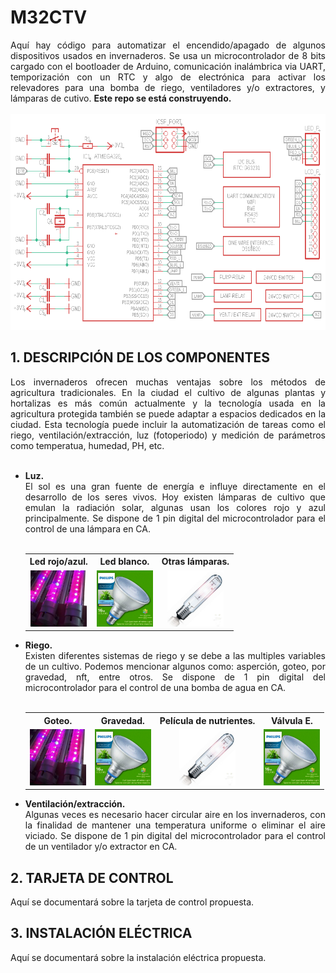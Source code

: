 # M32CTV

<div align="justify">Aquí hay código para automatizar el encendido/apagado de algunos dispositivos usados en invernaderos. Se usa un microcontrolador de 8 bits cargado con el bootloader de Arduino, comunicación inalámbrica via UART, temporización con un RTC y algo de electrónica para activar los relevadores para una bomba de riego, ventiladores y/o extractores, y lámparas de cutivo. <b>Este repo se está construyendo.</b></div>
<br>
<div align="center"><img src="./src/R9-46W.png" alt="imagen" width="675" height="345"/><br></div>

## 1. DESCRIPCIÓN DE LOS COMPONENTES
<div align="justify">Los invernaderos ofrecen muchas ventajas sobre los métodos de agricultura tradicionales. En la ciudad el cultivo de algunas plantas y hortalizas es más común actualmente y la tecnología usada en la agricultura protegida también se puede adaptar a espacios dedicados en la ciudad. Esta tecnología puede incluir la automatización de tareas como el riego, ventilación/extracción, luz (fotoperiodo) y medición de parámetros como temperatua, humedad, PH, etc.
</div>
<br>

<div>
<ul>
 <li align="justify"><b>Luz.</b><br>El sol es una gran fuente de energía e influye directamente en el desarrollo de los seres vivos. Hoy existen lámparas de cultivo que emulan la radiación solar, algunas usan los colores rojo y azul principalmente. Se dispone de 1 pin digital del microcontrolador para el control de una lámpara en CA.</li><br>
<table align="center">
  <tr>
    <th>Led rojo/azul.</th>
    <th>Led blanco.</th>
    <th>Otras lámparas.</th>
  </tr>
  <tr>
    <td align="center"><img src="./src/hyd_l.jpg" alt="imagen" width="90" height="90"/></td>
    <td align="center"><img src="./src/phi_lw.jpg" alt="imagen" width="90" height="90"/></td>
    <td align="center"><img src="./src/phi_so.jpg" alt="imagen" width="90" height="90"/></td>
  </tr>
</table>
 <li align="justify"><b>Riego.</b><br>Existen diferentes sistemas de riego y se debe a las multiples variables de un cultivo. Podemos mencionar algunos como: asperción, goteo, por gravedad, nft, entre otros.  Se dispone de 1 pin digital del microcontrolador para el control de una bomba de agua en CA.</li><br>
 <table align="center">
  <tr>
    <th>Goteo.</th>
    <th>Gravedad.</th>
    <th>Película de nutrientes.</th>
   <th>Válvula E.</th>
  </tr>
  <tr>
    <td align="center"><img src="./src/hyd_l.jpg" alt="imagen" width="90" height="90"/></td>
    <td align="center"><img src="./src/phi_lw.jpg" alt="imagen" width="90" height="90"/></td>
    <td align="center"><img src="./src/phi_so.jpg" alt="imagen" width="90" height="90"/></td>
    <td align="center"><img src="./src/phi_lw.jpg" alt="imagen" width="90" height="90"/></td>
  </tr>
</table>
 <li align="justify"><b>Ventilación/extracción.</b><br>Algunas veces es necesario hacer circular aire en los invernaderos, con la finalidad de mantener una temperatura uniforme o eliminar el aire viciado. Se dispone de 1 pin digital del microcontrolador para el control de un ventilador y/o extractor en CA.</li>
</ul>
</div>

## 2. TARJETA DE CONTROL
<div align="justify">Aquí se documentará sobre la tarjeta de control propuesta.</div>

## 3. INSTALACIÓN ELÉCTRICA
<div align="justify">Aquí se documentará sobre la instalación eléctrica propuesta.</div>
